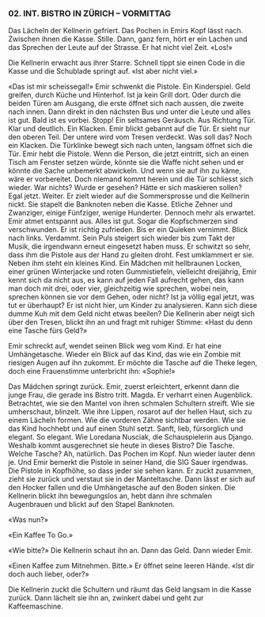 ### 02. INT. BISTRO IN ZÜRICH – VORMITTAG

Das Lächeln der Kellnerin gefriert. Das Pochen in Emirs Kopf lässt nach. Zwischen ihnen die Kasse. Stille. Dann, ganz fern, hört er ein Lachen und das Sprechen der Leute auf der Strasse. Er hat nicht viel Zeit. «Los!»

Die Kellnerin erwacht aus ihrer Starre. Schnell tippt sie einen Code in die Kasse und die Schublade springt auf. «Ist aber nicht viel.»

«Das ist mir scheissegal!» Emir schwenkt die Pistole. Ein Kinderspiel. Geld greifen, durch Küche und Hinterhof. Ist ja kein Grill dort. Oder durch die beiden Türen am Ausgang, die erste öffnet sich nach aussen, die zweite nach innen. Dann direkt in den nächsten Bus und unter die Leute und alles ist gut. Bald ist es vorbei. Stopp! Ein seltsames Geräusch. Aus Richtung Tür. Klar und deutlich. Ein Klacken. Emir blickt gebannt auf die Tür. Er sieht nur den oberen Teil. Der untere wird vom Tresen verdeckt. Was soll das? Noch ein Klacken. Die Türklinke bewegt sich nach unten, langsam öffnet sich die Tür. Emir hebt die Pistole. Wenn die Person, die jetzt eintritt, sich an einen Tisch am Fenster setzen würde, könnte sie die Waffe nicht sehen und er könnte die Sache unbemerkt abwickeln. Und wenn sie auf ihn zu käme, wäre er vorbereitet. Doch niemand kommt herein und die Tür schliesst sich wieder. War nichts? Wurde er gesehen? Hätte er sich maskieren sollen? Egal jetzt. Weiter. Er zielt wieder auf die Sommersprosse und die Kellnerin nickt. Sie stapelt die Banknoten neben die Kasse. Etliche Zehner und Zwanziger, einige Fünfziger, wenige Hunderter. Dennoch mehr als erwartet. Emir atmet entspannt aus. Alles ist gut. Sogar die Kopfschmerzen sind verschwunden. Er ist richtig zufrieden. Bis er ein Quieken vernimmt. Blick nach links. Verdammt. Sein Puls steigert sich wieder bis zum Takt der Musik, die irgendwann erneut eingesetzt haben muss. Er schwitzt so sehr, dass ihm die Pistole aus der Hand zu gleiten droht. Fest umklammert er sie. Neben ihm steht ein kleines Kind. Ein Mädchen mit hellbraunen Locken, einer grünen Winterjacke und roten Gummistiefeln, vielleicht dreijährig, Emir kennt sich da nicht aus, es kann auf jeden Fall aufrecht gehen, das kann man doch mit drei, oder vier, gleichzeitig wie sprechen, wobei nein, sprechen können sie vor dem Gehen, oder nicht? Ist ja völlig egal jetzt, was tut er überhaupt? Er ist nicht hier, um Kinder zu analysieren. Kann sich diese dumme Kuh mit dem Geld nicht etwas beeilen? Die Kellnerin aber neigt sich über den Tresen, blickt ihn an und fragt mit ruhiger Stimme: «Hast du denn eine Tasche fürs Geld?»

Emir schreckt auf, wendet seinen Blick weg vom Kind. Er hat eine Umhängetasche. Wieder ein Blick auf das Kind, das wie ein Zombie mit riesigen Augen auf ihn zukommt. Er möchte die Tasche auf die Theke legen, doch eine Frauenstimme unterbricht ihn: «Sophie!»

Das Mädchen springt zurück. Emir, zuerst erleichtert, erkennt dann die junge Frau, die gerade ins Bistro tritt. Magda. Er verharrt einen Augenblick. Betrachtet, wie sie den Mantel von ihren schmalen Schultern streift. Wie sie umherschaut, blinzelt. Wie ihre Lippen, rosarot auf der hellen Haut, sich zu einem Lächeln formen. Wie die vorderen Zähne sichtbar werden. Wie sie das Kind hochhebt und auf einen Stuhl setzt. Sanft, lieb, fürsorglich und elegant. So elegant. Wie Loredana Nusciak, die Schauspielerin aus Django. Weshalb kommt ausgerechnet sie heute in dieses Bistro? Die Tasche. Welche Tasche? Ah, natürlich. Das Pochen im Kopf. Nun wieder lauter denn je. Und Emir bemerkt die Pistole in seiner Hand, die SIG Sauer irgendwas. Die Pistole in Kopfhöhe, so dass jeder sie sehen kann. Er zuckt zusammen, zieht sie zurück und verstaut sie in der Manteltasche. Dann lässt er sich auf den Hocker fallen und die Umhängetasche auf den Boden sinken. Die Kellnerin blickt ihn bewegungslos an, hebt dann ihre schmalen Augenbrauen und blickt auf den Stapel Banknoten.

«Was nun?»

«Ein Kaffee To Go.»

«Wie bitte?» Die Kellnerin schaut ihn an. Dann das Geld. Dann wieder Emir.

«Einen Kaffee zum Mitnehmen. Bitte.» Er öffnet seine leeren Hände. «Ist dir doch auch lieber, oder?»

Die Kellnerin zuckt die Schultern und räumt das Geld langsam in die Kasse zurück. Dann lächelt sie ihn an, zwinkert dabei und geht zur Kaffeemaschine.